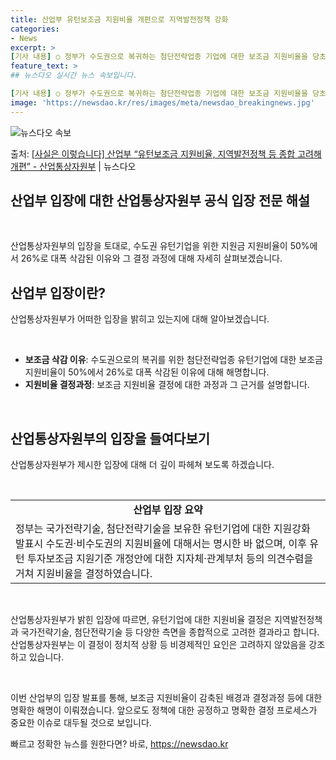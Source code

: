 ```yaml
---
title: 산업부 유턴보조금 지원비율 개편으로 지역발전정책 강화
categories:
- News
excerpt: >
[기사 내용] ○ 정부가 수도권으로 복귀하는 첨단전략업종 기업에 대한 보조금 지원비율을 당초 계획인 50%에…
feature_text: >
## 뉴스다오 실시간 뉴스 속보입니다.

[기사 내용] ○ 정부가 수도권으로 복귀하는 첨단전략업종 기업에 대한 보조금 지원비율을 당초 계획인 50%에…
image: 'https://newsdao.kr/res/images/meta/newsdao_breakingnews.jpg'
---
```


![뉴스다오 속보](https://newsdao.kr/res/images/meta/newsdao_breakingnews.jpg)

<p>출처: <a href="https://newsdao.kr/2726" rel="dofollow">[사실은 이렇습니다] 산업부 “유턴보조금 지원비율, 지역발전정책 등 종합 고려해  개편” - 산업통상자원부</a> | 뉴스다오</p>

<h2 data-ke-size="size26"><b>산업부 입장에 대한 산업통상자원부 공식 입장 전문 해설</b></h2>
<p data-ke-size="size16">&nbsp;</p>
산업통상자원부의 입장을 토대로, 수도권 유턴기업을 위한 지원금 지원비율이 50%에서 26%로 대폭 삭감된 이유와 그 결정 과정에 대해 자세히 살펴보겠습니다. 
<p data-ke-size="size16"></p>
<h2 data-ke-size="size26">산업부 입장이란?</h2>
산업통상자원부가 어떠한 입장을 밝히고 있는지에 대해 알아보겠습니다.
<p data-ke-size="size16">&nbsp;</p>
<ul>
  <li><b>보조금 삭감 이유</b>: 수도권으로의 복귀를 위한 첨단전략업종 유턴기업에 대한 보조금 지원비율이 50%에서 26%로 대폭 삭감된 이유에 대해 해명합니다.</li>
  <li><b>지원비율 결정과정</b>: 보조금 지원비율 결정에 대한 과정과 그 근거를 설명합니다.</li>
</ul>
<p data-ke-size="size16">&nbsp;</p>
<h2 data-ke-size="size26">산업통상자원부의 입장을 들여다보기</h2>
산업통상자원부가 제시한 입장에 대해 더 깊이 파헤쳐 보도록 하겠습니다.
<p data-ke-size="size16">&nbsp;</p>
<table>
  <tr>
    <td style="text-align: center; height: 17px;"><b>산업부 입장 요약</b></td>
  </tr>
  <tr>
    <td style="text-align: left;">정부는 국가전략기술, 첨단전략기술을 보유한 유턴기업에 대한 지원강화 발표시 수도권·비수도권의 지원비율에 대해서는 명시한 바 없으며, 이후 유턴 투자보조금 지원기준 개정안에 대한 지자체·관계부처 등의 의견수렴을 거쳐 지원비율을 결정하였습니다.</td>
  </tr>
</table>
<p data-ke-size="size16">&nbsp;</p>
산업통상자원부가 밝힌 입장에 따르면, 유턴기업에 대한 지원비율 결정은 지역발전정책과 국가전략기술, 첨단전략기술 등 다양한 측면을 종합적으로 고려한 결과라고 합니다. 산업통상자원부는 이 결정이 정치적 상황 등 비경제적인 요인은 고려하지 않았음을 강조하고 있습니다.
<p data-ke-size="size16">&nbsp;</p>
이번 산업부의 입장 발표를 통해, 보조금 지원비율이 감축된 배경과 결정과정 등에 대한 명확한 해명이 이뤄졌습니다. 앞으로도 정책에 대한 공정하고 명확한 결정 프로세스가 중요한 이슈로 대두될 것으로 보입니다. 

빠르고 정확한 뉴스를 원한다면? 바로, <a href="https://newsdao.kr" rel="dofollow">https://newsdao.kr</a>


    
